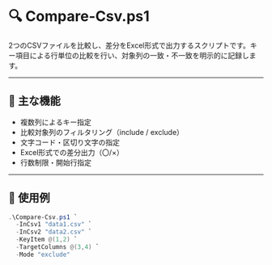 # 🔍 Compare-Csv.ps1

2つのCSVファイルを比較し、差分をExcel形式で出力するスクリプトです。キー項目による行単位の比較を行い、対象列の一致・不一致を明示的に記録します。

---

## 🧰 主な機能

- 複数列によるキー指定
- 比較対象列のフィルタリング（include / exclude）
- 文字コード・区切り文字の指定
- Excel形式での差分出力（〇/×）
- 行数制限・開始行指定

---

## 🚀 使用例

```powershell
.\Compare-Csv.ps1 `
  -InCsv1 "data1.csv" `
  -InCsv2 "data2.csv" `
  -KeyItem @(1,2) `
  -TargetColumns @(3,4) `
  -Mode "exclude"
